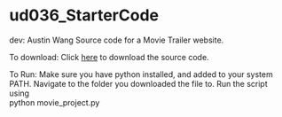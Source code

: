 # ud036_StarterCode
dev: Austin Wang
Source code for a Movie Trailer website.


To download:
     Click <a href="https://github.com/Randercrop/ud036_StarterCode">here</a> to download the source code.
     
To Run:
     Make sure you have python installed, and added to your system PATH. Navigate to the folder you downloaded the file to. Run the script using <br>python movie_project.py</br>